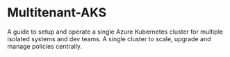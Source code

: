 # Multitenant-AKS
A guide to setup and operate a single Azure Kubernetes cluster for multiple isolated systems and dev teams. A single cluster to scale, upgrade and manage policies centrally.
